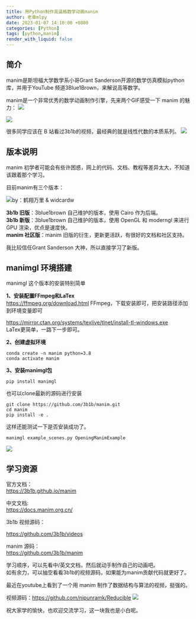 ```yaml
---
title: 用Python制作高逼格数学动画manim
author: 老章mlpy
date: 2023-01-07 14:10:00 +0800
categories: [Python]
tags: [python,manim]
render_with_liquid: false
---
```


## 简介
manim是斯坦福大学数学系小哥Grant Sanderson开源的数学仿真模拟python库，并用于YouTube 频道3Blue1Brown，来解说高等数学。  

manim是一个非常优秀的数学动画制作引擎，先来两个GIF感受一下 manim 的魅力：
![](https://my-wechat.oss-cn-beijing.aliyuncs.com/ece58e52bb1fb59a109dfcd550cd062d_20211023211014.jpg)

![](https://my-wechat.oss-cn-beijing.aliyuncs.com/ad1583d96ce7e290fe4b68f01a9ec24f_20211023211032.jpg)

很多同学应该在 B 站看过3b1b的视频，最经典的就是线性代数的本质系列。
![](https://my-wechat.oss-cn-beijing.aliyuncs.com/image_20211023210452.png)


## 版本说明

manim 初学者可能会有些许困惑，网上的代码、文档、教程等差异太大，不知道该跟着那个学习。 

目前manim有三个版本：

![by：鹤翔万里 & widcardw](https://my-wechat.oss-cn-beijing.aliyuncs.com/image_20211026114738.png)

**3b1b 旧版**：3blue1brown 自己维护的版本，使用 Cairo 作为后端。  
**3b1b 新版**：3blue1brown 自己维护的版本，使用 OpenGL 和 moderngl 来进行 GPU 渲染，优点是速度快。  
**manim 社区版**：manim 旧版的衍生，更新更活跃，有很好的文档和社区支持。

我比较信任Grant Sanderson 大神，所以直接学习了新版。

## manimgl 环境搭建
manimgl 这个版本的安装特别简单


**1、安装配置FFmpeg和LaTex**  
https://ffmpeg.org/download.html 
FFmpeg，下载安装即可，把安装路径添加到环境变量即可

https://mirror.ctan.org/systems/texlive/tlnet/install-tl-windows.exe  
LaTex更简单，一路下一步即可。

**2、创建虚拟环境**  
```
conda create -n manim python=3.8
conda activate manim
```

**3、安装manimgl包**  
```
pip install manimgl
```
也可以clone最新的源码进行安装
```
git clone https://github.com/3b1b/manim.git
cd manim
pip install -e .
```
这样还能测试一下是否安装成功了。
```
manimgl example_scenes.py OpeningManimExample
```
![](https://my-wechat.oss-cn-beijing.aliyuncs.com/1222_20211026225532.gif)

## 学习资源

官方文档：  
https://3b1b.github.io/manim

中文文档:  
https://docs.manim.org.cn/

3b1b 视频源码：  

https://github.com/3b1b/videos  

manim 源码：  
https://github.com/3b1b/manim  

学习顺序，可以先看中/英文文档，然后就动手制作自己的动画吧。  
如有余力，可以抽空看看3b1b的视频源码，如果能为manim贡献代码就更好了。

最近在youtube上看到了一个用 manim 制作了数据结构与算法的视频，挺强的。

视频源码：https://github.com/nipunramk/Reducible
![](https://my-wechat.oss-cn-beijing.aliyuncs.com/image_20211026170407.png)

祝大家学的愉快，也欢迎交流学习，这一块我也是小白呢。
